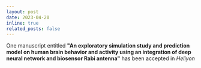 ```yaml
---
layout: post
date: 2023-04-20
inline: true
related_posts: false
---
```


One manuscript entitled <b>"An exploratory simulation study and prediction model on human brain behavior and activity using an integration of deep neural network and biosensor Rabi antenna"</b> has been accepted in <i>Heliyon</i>
